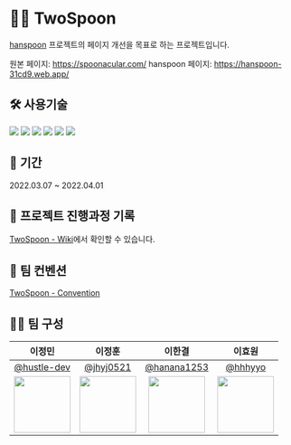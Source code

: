 # ✌🏻 TwoSpoon

[hanspoon](https://github.com/TeamCooks/hanspoon) 프로젝트의 페이지 개선을 목표로 하는 프로젝트입니다.

원본 페이지: https://spoonacular.com/
hanspoon 페이지: https://hanspoon-31cd9.web.app/

## 🛠 사용기술

<img src="https://img.shields.io/badge/Next-black?style=for-the-badge&logo=next.js&logoColor=white"> <img src="https://img.shields.io/badge/Typescript-3178C6?style=for-the-badge&logo=Typescript&logoColor=white"/> <img src="https://img.shields.io/badge/Emotion-D36AC2?style=for-the-badge&logoColor=f776AB"/> <img src="https://img.shields.io/badge/redux-%23593d88.svg?style=for-the-badge&logo=redux&logoColor=white"> <img src="https://img.shields.io/badge/firebase-%23039BE5.svg?style=for-the-badge&logo=firebase"> <img src="https://img.shields.io/badge/-Storybook-FF4785?style=for-the-badge&logo=storybook&logoColor=white">

## 📅 기간

2022.03.07 ~ 2022.04.01

## 📝 프로젝트 진행과정 기록

[TwoSpoon - Wiki](https://github.com/TeamCooks/TwoSpoon/wiki)에서 확인할 수 있습니다.

## 📌 팀 컨벤션

[TwoSpoon - Convention](https://github.com/TeamCooks/TwoSpoon/wiki/%ED%8C%80-%EC%BB%A8%EB%B2%A4%EC%85%98)

## 🤼‍♀️ 팀 구성

|                                  이정민                                  |                                 이정훈                                 |                                  이한결                                  |                                이효원                                |
| :----------------------------------------------------------------------: | :--------------------------------------------------------------------: | :----------------------------------------------------------------------: | :------------------------------------------------------------------: |
|               [@hustle-dev](https://github.com/hustle-dev)               |                [@jhyj0521](https://github.com/jhyj0521)                |               [@hanana1253](https://github.com/hanana1253)               |                 [@hhhyyo](https://github.com/hhhyyo)                 |
| <img src="https://avatars.githubusercontent.com/hustle-dev" width="100"> | <img src="https://avatars.githubusercontent.com/jhyj0521" width="100"> | <img src="https://avatars.githubusercontent.com/hanana1253" width="100"> | <img src="https://avatars.githubusercontent.com/hhhyyo" width="100"> |

